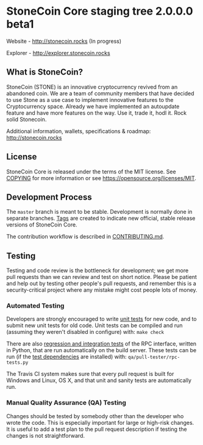 StoneCoin Core staging tree 2.0.0.0 beta1
===============================


Website - http://stonecoin.rocks (In progress)

Explorer - http://explorer.stonecoin.rocks


What is StoneCoin?
----------------

StoneCoin (STONE) is an innovative cryptocurrency revived from an abandoned coin. We are a team of community members that have decided to use Stone as a use case to implement innovative features to the Cryptocurrency space. Already we have implemented an autoupdate feature and have more features on the way. Use it, trade it, hodl it. Rock solid Stonecoin.

Additional information, wallets, specifications & roadmap: http://stonecoin.rocks


License
-------

StoneCoin Core is released under the terms of the MIT license. See [COPYING](COPYING) for more
information or see https://opensource.org/licenses/MIT.

Development Process
-------------------

The `master` branch is meant to be stable. Development is normally done in separate branches.
[Tags](https://github.com/stonecrypto/stonecoin/tags) are created to indicate new official,
stable release versions of StoneCoin Core.

The contribution workflow is described in [CONTRIBUTING.md](CONTRIBUTING.md).

Testing
-------

Testing and code review is the bottleneck for development; we get more pull
requests than we can review and test on short notice. Please be patient and help out by testing
other people's pull requests, and remember this is a security-critical project where any mistake might cost people
lots of money.

### Automated Testing

Developers are strongly encouraged to write [unit tests](/doc/unit-tests.md) for new code, and to
submit new unit tests for old code. Unit tests can be compiled and run
(assuming they weren't disabled in configure) with: `make check`

There are also [regression and integration tests](/qa) of the RPC interface, written
in Python, that are run automatically on the build server.
These tests can be run (if the [test dependencies](/qa) are installed) with: `qa/pull-tester/rpc-tests.py`

The Travis CI system makes sure that every pull request is built for Windows
and Linux, OS X, and that unit and sanity tests are automatically run.

### Manual Quality Assurance (QA) Testing

Changes should be tested by somebody other than the developer who wrote the
code. This is especially important for large or high-risk changes. It is useful
to add a test plan to the pull request description if testing the changes is
not straightforward.
